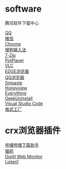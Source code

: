 # software
腾讯软件下载中心

<a href="https://pc.qq.com/detail/2/detail_2.html" target="_blank">QQ</a><br/>
<a href="https://pc.qq.com/detail/8/detail_11488.html" target="_blank">微信</a><br/>
<a href="https://pc.qq.com/detail/1/detail_2661.html" target="_blank"> Chrome</a><br/>
<a href="https://pc.qq.com/detail/9/detail_12489.html" target="_blank">搜狗输入法</a><br/>
<a href="https://pc.qq.com/detail/5/detail_2685.html" target="_blank">7-Zip</a><br/>
<a href="https://pc.qq.com/detail/19/detail_519.html" target="_blank">PotPlayer</a><br/>
<a href="https://pc.qq.com/detail/9/detail_569.html" target="_blank">VLC</a><br/>
<a href="https://www.microsoft.com/zh-cn/edge/download?form=MA13FJ" target="_blank">EDGE浏览器</a><br/>
<a href="https://pc.qq.com/detail/11/detail_351.html" target="_blank">QQ浏览器</a><br/>
<a href="https://www.snipaste.com/" target="_blank">Snipaste</a><br/>
<a href="https://pc.qq.com/detail/11/detail_3251.html" target="_blank">Honeyview</a><br/>
<a href="https://www.voidtools.com/zh-cn/" target="_blank">Everything</a><br/>
<a href="https://pc.qq.com/detail/8/detail_24068.html" target="_blank">GeekUninstall</a><br/>
<a href="https://code.visualstudio.com/" target="_blank">Visual Studio Code</a><br/>
<a href="https://pc.qq.com/detail/11/detail_1511.html" target="_blank">格式工厂</a><br/>

# crx浏览器插件

<a href="https://microsoftedge.microsoft.com/addons/detail/bilibili%E5%93%94%E5%93%A9%E5%93%94%E5%93%A9%E4%B8%8B%E8%BD%BD%E5%8A%A9%E6%89%8B/cagicamgdlbdmonbclkpgiabbldodgae" target="_blank">哔哩哔哩下载助手</a><br/>
<a href="https://github.com/xifangczy/cat-catch" target="_blank">猫抓</a><br/>
<a href="https://microsoftedge.microsoft.com/addons/detail/distill-web-monitor/hldhhgncaohjmpcjjhggekonocabhceg" target="_blank">Distill Web Monitor</a><br/>
<a href="https://microsoftedge.microsoft.com/addons/detail/%E5%9C%A8%E7%BA%BF%E9%9F%B3%E4%B9%90%E7%9B%92/olaohimdpfifjlhlinbpcomealcebinf" target="_blank">Listen1</a><br/>
